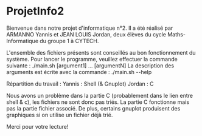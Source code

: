 # ProjetInfo2
Bienvenue dans notre projet d'informatique n°2.
Il a été réalisé par ARMANNO Yannis et JEAN LOUIS Jordan, deux élèves du cycle Maths-Informatique du groupe 1 à CYTECH.

L'ensemble des fichiers présents sont conseillés au bon fonctionnement du système.
Pour lancer le programme, veuillez effectuer la commande suivante : ./main.sh [argument1] ...  [argumentN]
La description des arguments est écrite avec la commande : ./main.sh --help

Répartition du travail : 
Yannis : Shell (& Gnuplot)
Jordan : C

Nous avons un problème dans la partie C (probablement dans le lien entre shell & c), les fichiers ne sont donc pas triés.
La partie C fonctionne mais pas la partie fichier associé.
De plus, certains gnuplot produisent des graphiques si on utilise un fichier déjà trié.

Merci pour votre lecture!
